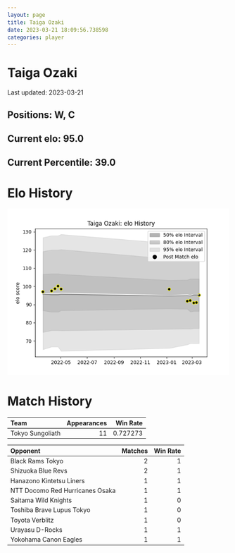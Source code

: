 ```yaml
---  
layout: page  
title: Taiga Ozaki  
date: 2023-03-21 18:09:56.738598  
categories: player  
---
```

# Taiga Ozaki


Last updated: 2023-03-21
## Positions: W, C

## Current elo: 95.0

## Current Percentile: 39.0

# Elo History


![elo history](history_TaigaOzaki.png)
# Match History


| Team             |   Appearances |   Win Rate |
|:-----------------|--------------:|-----------:|
| Tokyo Sungoliath |            11 |   0.727273 |

| Opponent                        |   Matches |   Win Rate |
|:--------------------------------|----------:|-----------:|
| Black Rams Tokyo                |         2 |          1 |
| Shizuoka Blue Revs              |         2 |          1 |
| Hanazono Kintetsu Liners        |         1 |          1 |
| NTT Docomo Red Hurricanes Osaka |         1 |          1 |
| Saitama Wild Knights            |         1 |          0 |
| Toshiba Brave Lupus Tokyo       |         1 |          0 |
| Toyota Verblitz                 |         1 |          0 |
| Urayasu D-Rocks                 |         1 |          1 |
| Yokohama Canon Eagles           |         1 |          1 |